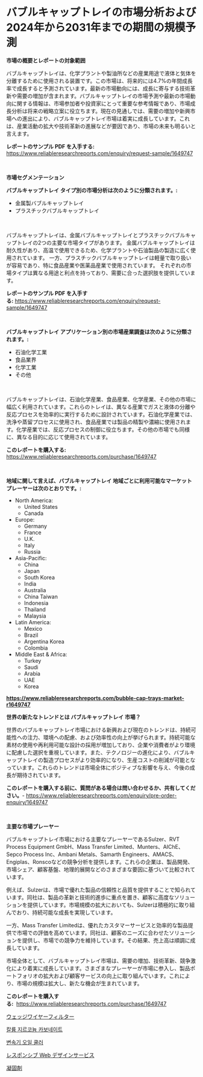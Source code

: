 <p><h1>バブルキャップトレイの市場分析および2024年から2031年までの期間の規模予測</h1></p><p><strong>市場の概要とレポートの対象範囲</strong></p>
<p><p>バブルキャップトレイは、化学プラントや製油所などの産業用途で液体と気体を分離するために使用される装置です。この市場は、将来的には4.7%の年間成長率で成長すると予測されています。最新の市場動向には、成長に寄与する技術革新や需要の増加が含まれます。バブルキャップトレイの市場予測や最新の市場動向に関する情報は、市場参加者や投資家にとって重要な参考情報であり、市場成長分析は将来の戦略立案に役立ちます。現在の見通しでは、需要の増加や新興市場への進出により、バブルキャップトレイ市場は着実に成長しています。これは、産業活動の拡大や技術革新の進展などが要因であり、市場の未来も明るいと言えます。</p></p>
<p><strong>レポートのサンプル PDF を入手する:</strong> <a href="https://www.reliableresearchreports.com/enquiry/request-sample/1649747">https://www.reliableresearchreports.com/enquiry/request-sample/1649747</a></p>
<p>&nbsp;</p>
<p><strong>市場セグメンテーション</strong></p>
<p><strong>バブルキャップトレイ タイプ別の市場分析は次のように分類されます。:</strong></p>
<p><ul><li>金属製バブルキャップトレイ</li><li>プラスチックバブルキャップトレイ</li></ul></p>
<p>&nbsp;</p>
<p><p>バブルキャップトレイは、金属バブルキャップトレイとプラスチックバブルキャップトレイの2つの主要な市場タイプがあります。 金属バブルキャップトレイは耐久性があり、高温で使用できるため、化学プラントや石油製品の製造に広く使用されています。 一方、プラスチックバブルキャップトレイは軽量で取り扱いが容易であり、特に食品産業や医薬品産業で使用されています。 それぞれの市場タイプは異なる用途と利点を持っており、需要に合った選択肢を提供しています。</p></p>
<p><strong>レポートのサンプル PDF を入手する:</strong>&nbsp;<a href="https://www.reliableresearchreports.com/enquiry/request-sample/1649747">https://www.reliableresearchreports.com/enquiry/request-sample/1649747</a></p>
<p>&nbsp;</p>
<p><strong> バブルキャップトレイ アプリケーション別の市場産業調査は次のように分類されます。:</strong></p>
<p><ul><li>石油化学工業</li><li>食品業界</li><li>化学工業</li><li>その他</li></ul></p>
<p>&nbsp;</p>
<p><p>バブルキャップトレイは、石油化学産業、食品産業、化学産業、その他の市場に幅広く利用されています。これらのトレイは、異なる産業でガスと液体の分離や反応プロセスを効率的に実行するために設計されています。石油化学産業では、洗浄や蒸留プロセスに使用され、食品産業では製品の精製や濃縮に使用されます。化学産業では、反応プロセスの制御に役立ちます。その他の市場でも同様に、異なる目的に応じて使用されています。</p></p>
<p><strong>このレポートを購入する:</strong>&nbsp; <a href="https://www.reliableresearchreports.com/purchase/1649747">https://www.reliableresearchreports.com/purchase/1649747</a></p>
<p>&nbsp;</p>
<p><strong>地域に関して言えば、バブルキャップトレイ 地域ごとに利用可能なマーケットプレーヤーは次のとおりです。:</strong></p>
<p><ul>
    <li>
        North America:
        <ul>
            <li>United States</li>
            <li>Canada</li>
        </ul>
    </li>
    <li>
        Europe:
        <ul>
            <li>Germany</li>
            <li>France</li>
            <li>U.K.</li>
            <li>Italy</li>
            <li>Russia</li>
        </ul>
    </li>
    <li>
        Asia-Pacific:
        <ul>
            <li>China</li>
            <li>Japan</li>
            <li>South Korea</li>
            <li>India</li>
            <li>Australia</li>
            <li>China Taiwan</li>
            <li>Indonesia</li>
            <li>Thailand</li>
            <li>Malaysia</li>
        </ul>
    </li>
    <li>
        Latin America:
        <ul>
            <li>Mexico</li>
            <li>Brazil</li>
            <li>Argentina Korea</li>
            <li>Colombia</li>
        </ul>
    </li>
    <li>
        Middle East & Africa:
        <ul>
            <li>Turkey</li>
            <li>Saudi</li>
            <li>Arabia</li>
            <li>UAE</li>
            <li>Korea</li>
        </ul>
    </li>
    </ul></p>
<p><strong><a href="https://www.reliableresearchreports.com/bubble-cap-trays-market-r1649747">https://www.reliableresearchreports.com/bubble-cap-trays-market-r1649747</a></strong>&nbsp;</p>
<p><strong>世界の新たなトレンドとは バブルキャップトレイ 市場？</strong></p>
<p><p>世界のバブルキャップトレイ市場における新興および現在のトレンドは、持続可能性への注力、環境への配慮、および効率性の向上が挙げられます。持続可能な素材の使用や再利用可能な設計の採用が増加しており、企業や消費者がより環境に配慮した選択を重視しています。また、テクノロジーの進化により、バブルキャップトレイの製造プロセスがより効率的になり、生産コストの削減が可能となっています。これらのトレンドは市場全体にポジティブな影響を与え、今後の成長が期待されています。</p></p>
<p><strong>このレポートを購入する前に、質問がある場合は問い合わせるか、共有してください。</strong>- <a href="https://www.reliableresearchreports.com/enquiry/pre-order-enquiry/1649747">https://www.reliableresearchreports.com/enquiry/pre-order-enquiry/1649747</a></p>
<p>&nbsp;</p>
<p><strong>主要な市場プレーヤー</strong></p>
<p><p>バブルキャップトレイ市場における主要なプレーヤーであるSulzer、RVT Process Equipment GmbH、Mass Transfer Limited、Munters、AIChE、Sepco Process Inc、Ambani Metals、Samarth Engineers、AMACS、Engiplas、Ronscoなどの競争分析を提供します。これらの企業は、製品開発、市場シェア、顧客基盤、地理的展開などのさまざまな要因に基づいて比較されています。</p><p>例えば、Sulzerは、市場で優れた製品の信頼性と品質を提供することで知られています。同社は、製品の革新と技術的進歩に重点を置き、顧客に高度なソリューションを提供しています。市場規模の拡大においても、Sulzerは積極的に取り組んでおり、持続可能な成長を実現しています。</p><p>一方、Mass Transfer Limitedは、優れたカスタマーサービスと効率的な製品提供で市場での評価を高めています。同社は、顧客のニーズに合わせたソリューションを提供し、市場での競争力を維持しています。その結果、売上高は順調に成長しています。</p><p>市場全体として、バブルキャップトレイ市場は、需要の増加、技術革新、競争激化により着実に成長しています。さまざまなプレーヤーが市場に参入し、製品ポートフォリオの拡大および顧客サービスの向上に取り組んでいます。これにより、市場の規模は拡大し、新たな機会が生まれています。</p></p>
<p><strong>このレポートを購入する:</strong>&nbsp;&nbsp;<a href="https://www.reliableresearchreports.com/purchase/1649747">https://www.reliableresearchreports.com/purchase/1649747</a></p>
<p><p><a href="https://github.com/ReyesKohler20231/Market-Research-Report-List-1/blob/main/184667428740.md">ウェッジワイヤーフィルター</a></p><p><a href="https://github.com/sammyUltyylrich9067856/Market-Research-Report-List-1/blob/main/926253126333.md">칼륨 지르코늄 카보네이트</a></p><p><a href="https://github.com/Elenrrera7685/Market-Research-Report-List-1/blob/main/734270126332.md">변속기 오일 쿨러</a></p><p><a href="https://medium.com/@awicka/2024%E5%B9%B4%E3%81%8B%E3%82%892031%E5%B9%B4%E3%81%BE%E3%81%A7%E3%81%AE%E6%9C%9F%E9%96%93%E3%81%AB%E4%BA%88%E6%B8%AC%E3%81%95%E3%82%8C%E3%82%8B%E3%83%AC%E3%82%B9%E3%83%9D%E3%83%B3%E3%82%B7%E3%83%96web%E3%83%87%E3%82%B6%E3%82%A4%E3%83%B3%E3%82%B5%E3%83%BC%E3%83%93%E3%82%B9%E5%B8%82%E5%A0%B4%E3%81%AE%E3%83%88%E3%83%AC%E3%83%B3%E3%83%89%E3%81%A8%E5%B8%82%E5%A0%B4%E5%88%86%E6%9E%90-d721d9da79be">レスポンシブ Web デザインサービス</a></p><p><a href="https://medium.com/@fosterfahey38/%E5%9B%BA%E5%8C%96%E5%89%A4%E5%B8%82%E5%A0%B4%E3%81%AF-%E5%B8%82%E5%A0%B4%E3%82%B7%E3%82%A7%E3%82%A2-%E5%B8%82%E5%A0%B4%E3%83%88%E3%83%AC%E3%83%B3%E3%83%89-%E5%B8%82%E5%A0%B4%E6%88%90%E9%95%B7%E3%81%AB%E9%96%A2%E3%81%99%E3%82%8B%E6%83%85%E5%A0%B1%E3%82%92%E6%8F%90%E4%BE%9B%E3%81%97%E3%81%BE%E3%81%99-512183555436">凝固剤</a></p></p>